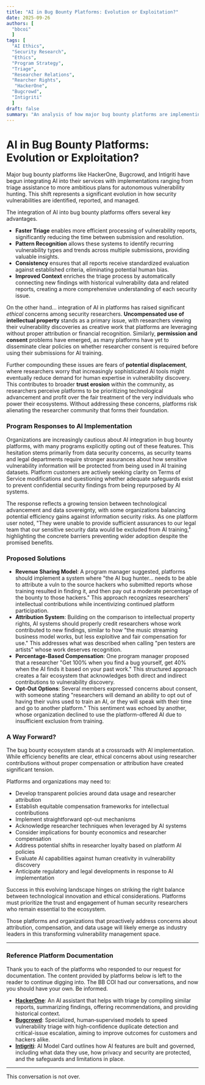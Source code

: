 ```yaml
---
title: "AI in Bug Bounty Platforms: Evolution or Exploitation?"
date: 2025-09-26
authors: [
  "bbcoi"
  ]
tags: [
  "AI Ethics", 
  "Security Research",
  "Ethics",
  "Program Strategy",
  "Triage",
  "Researcher Relations",
  "Rearcher Rights",
   "HackerOne",
  "Bugcrowd",
  "Intigriti"
  ]
draft: false
summary: "An analysis of how major bug bounty platforms are implementing AI technologies, the benefits they provide, ethical concerns raised by security researchers, and proposed solutions to balance innovation with fair treatment of the research community."
---
```


# AI in Bug Bounty Platforms: Evolution or Exploitation?

Major bug bounty platforms like HackerOne, Bugcrowd, and Intigriti have begun integrating AI into their services with implementations ranging from triage assistance to more ambitious plans for autonomous vulnerability hunting. This shift represents a significant evolution in how security vulnerabilities are identified, reported, and managed.

The integration of AI into bug bounty platforms offers several key advantages. 

- **Faster Triage** enables more efficient processing of vulnerability reports, significantly reducing the time between submission and resolution. 
- **Pattern Recognition** allows these systems to identify recurring vulnerability types and trends across multiple submissions, providing valuable insights. 
- **Consistency** ensures that all reports receive standardized evaluation against established criteria, eliminating potential human bias.
- **Improved Context** enriches the triage process by automatically connecting new findings with historical vulnerability data and related reports, creating a more comprehensive understanding of each security issue.

On the other hand… integration of AI in platforms has raised significant *ethical* concerns among security researchers. **Uncompensated use of intellectual property** stands as a primary issue, with researchers viewing their vulnerability discoveries as creative work that platforms are leveraging without proper attribution or financial recognition. Similarly, **permission and consent** problems have emerged, as many platforms have yet to disseminate clear policies on whether researcher consent is required before using their submissions for AI training.

Further compounding these issues are fears of **potential displacement**, where researchers worry that increasingly sophisticated AI tools might eventually reduce demand for human expertise in vulnerability discovery. This contributes to broader **trust erosion** within the community, as researchers perceive platforms to be prioritizing technological advancement and profit over the fair treatment of the very individuals who power their ecosystems. Without addressing these concerns, platforms risk alienating the researcher community that forms their foundation.

### Program Responses to AI Implementation

Organizations are increasingly cautious about AI integration in bug bounty platforms, with many programs explicitly opting out of these features. This hesitation stems primarily from data security concerns, as security teams and legal departments require stronger assurances about how sensitive vulnerability information will be protected from being used in AI training datasets. Platform customers are actively seeking clarity on Terms of Service modifications and questioning whether adequate safeguards exist to prevent confidential security findings from being repurposed by AI systems.

The response reflects a growing tension between technological advancement and data sovereignty, with some organizations balancing potential efficiency gains against information security risks. As one platform user noted, "They were unable to provide sufficient assurances to our legal team that our sensitive security data would be excluded from AI training," highlighting the concrete barriers preventing wider adoption despite the promised benefits.

### Proposed Solutions

- **Revenue Sharing Model**: A program manager suggested, platforms should implement a system where "the AI bug hunter... needs to be able to attribute a vuln to the source hackers who submitted reports whose training resulted in finding it, and then pay out a moderate percentage of the bounty to those hackers." This approach recognizes researchers' intellectual contributions while incentivizing continued platform participation.
- **Attribution System**: Building on the comparison to intellectual property rights, AI systems should properly credit researchers whose work contributed to new findings, similar to how "the music streaming business model works, but less exploitive and fair compensation for use." This addresses what was described when calling "pen testers are artists" whose work deserves recognition.
- **Percentage-Based Compensation**: One program manager proposed that a researcher "Get 100% when you find a bug yourself, get 40% when the AI finds it based on your past work." This structured approach creates a fair ecosystem that acknowledges both direct and indirect contributions to vulnerability discovery.
- **Opt-Out Options**: Several members expressed concerns about consent, with someone stating "researchers will demand an ability to opt out of having their vulns used to train an AI, or they will speak with their time and go to another platform." This sentiment was echoed by another, whose organization declined to use the platform-offered AI due to insufficient exclusion from training.

### A Way Forward?

The bug bounty ecosystem stands at a crossroads with AI implementation. While efficiency benefits are clear, ethical concerns about using researcher contributions without proper compensation or attribution have created significant tension.

Platforms and organizations may need to:

- Develop transparent policies around data usage and researcher attribution
- Establish equitable compensation frameworks for intellectual contributions
- Implement straightforward opt-out mechanisms
- Acknowledge researcher techniques when leveraged by AI systems
- Consider implications for bounty economics and researcher compensation
- Address potential shifts in researcher loyalty based on platform AI policies
- Evaluate AI capabilities against human creativity in vulnerability discovery
- Anticipate regulatory and legal developments in response to AI implementation

Success in this evolving landscape hinges on striking the right balance between technological innovation and ethical considerations. Platforms must prioritize the trust and engagement of human security researchers who remain essential to the ecosystem.

Those platforms and organizations that proactively address concerns about attribution, compensation, and data usage will likely emerge as industry leaders in this transforming vulnerability management space.

---

### Reference Platform Documentation
Thank you to each of the platforms who responded to our request for documentation. The content provided by platforms below is left to the reader to continue digging into. The BB COI had our conversations, and now you should have your own. Be informed.
- **[HackerOne](https://docs.hackerone.com/en/articles/10908081-hai-security-trust)**: An AI assistant that helps with triage by compiling similar reports, summarizing findings, offering recommendations, and providing historical context.
- **[Bugcrowd](https://www.bugcrowd.com/blog/bugcrowd-ai-triage-speeds-vulnerability-resolution-elevates-hacker-experience/)**: Specialized, human‑supervised models to speed vulnerability triage with high-confidence duplicate detection and critical-issue escalation, aiming to improve outcomes for customers and hackers alike.
- **[Intigriti](https://trust.intigriti.com/resources?s=8tawpwta2wxi3m2h79atzp&name=intigriti-ai-documentation)**: AI Model Card outlines how AI features are built and governed, including what data they use, how privacy and security are protected, and the safeguards and limitations in place.

---

This conversation is not over. 
